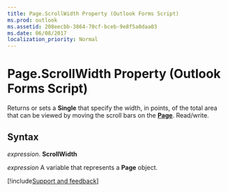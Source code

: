 ```yaml
---
title: Page.ScrollWidth Property (Outlook Forms Script)
ms.prod: outlook
ms.assetid: 208eecbb-3864-70cf-bceb-9e8f5a0daa03
ms.date: 06/08/2017
localization_priority: Normal
---
```



# Page.ScrollWidth Property (Outlook Forms Script)

Returns or sets a  **Single** that specify the width, in points, of the total area that can be viewed by moving the scroll bars on the **[Page](Outlook.page.md)**. Read/write.


## Syntax

_expression_. **ScrollWidth**

_expression_ A variable that represents a  **Page** object.

[!include[Support and feedback](~/includes/feedback-boilerplate.md)]